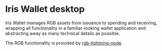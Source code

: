 # Iris Wallet desktop

Iris Wallet manages RGB assets from issuance to spending and receiving,
wrapping all functionality in a familiar-looking wallet application and
abstracting away as many technical details as possible.

The RGB functionality is provided by [rgb-lightning-node].

[rgb-lightning-node]: https://github.com/RGB-Tools/rgb-lightning-node
